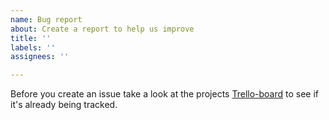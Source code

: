 ```yaml
---
name: Bug report
about: Create a report to help us improve
title: ''
labels: ''
assignees: ''

---
```


Before you create an issue take a look at the projects [Trello-board](https://trello.com/b/QVyJOt1B/betterilials) to see if it's already being tracked.
